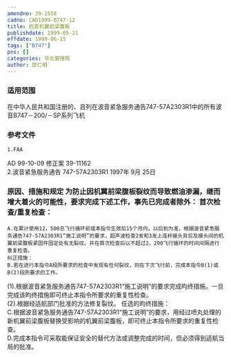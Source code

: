 ```yaml
---
amendno: 39-2558  
cadno: CAD1999-B747-12  
title: 检查机翼前梁腹板  
publishdate: 1999-05-21  
effdate: 1999-06-15  
tags: ["B747"]  
pns: []  
categories: 华北管理局  
author: 邵仁明  
---
```

  
### 适用范围  
在中华人民共和国注册的、且列在波音紧急服务通告747-57A2303R1中的所有波音B747－200/－SP系列飞机  
  
<!--more-->  
### 参考文件  
    1.FAA  
AD 99-10-09 修正案 39-11162  
    2.波音紧急服务通告 747-57A2303R1 1997年 9月 25日  
  
### 原因、措施和规定     为防止因机翼前梁腹板裂纹而导致燃油渗漏，继而增大着火的可能性，要求完成下述工作，事先已完成者除外：     首次检查/重复检查：  
    A.在累计使用12，500总飞行循环前或本指令生效后15个月内，以后到为准，根据波音紧急服务通告747-57A2303R1“施工说明”的要求，超声波检查2发和3发上连杆接头背后及接头间的机翼前梁腹板紧固件固定处有无裂纹。并在首次检查后以不超过2，200飞行循环的时间间隔进行重复检查。  
    纠正措施：  
    B.若在进行本指令A段所要求的检查中发现有任何裂纹，则在下次飞行前，完成本指令B(1)或B(2)段所要求的工作。  
  
  
(1).根据波音紧急服务通告747-57A2303R1“施工说明”的要求完成昀终措施。一旦完成该昀终措施即可终止本指令所要求的重复性检查。  
(2).根据经适航部门批准的方法修复裂纹。     任选的昀终措施：  
    C.根据波音紧急服务通告747-57A2303R1“施工说明”的要求，用经过喷丸处理的新机翼前梁腹板替换受影响的机翼前梁腹板，即可终止本指令所要求的重复性检查。  
    D.完成本指令可采取能保证安全的替代方法或调整完成的时间，但必须得到适航当局的批准。  
  
